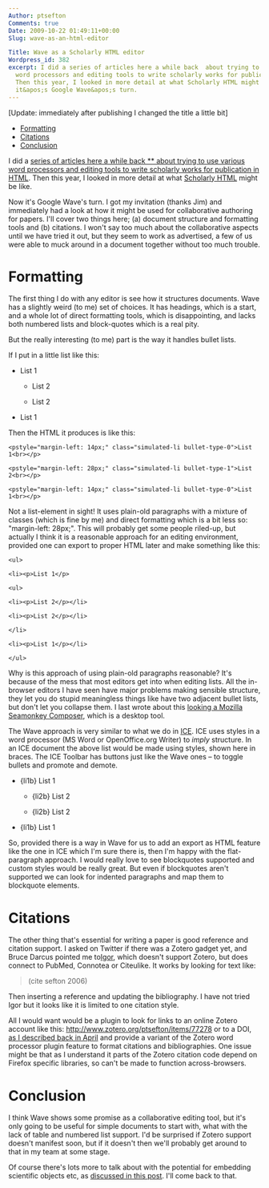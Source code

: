 ```yaml
---
Author: ptsefton
Comments: true
Date: 2009-10-22 01:49:11+00:00
Slug: wave-as-an-html-editor

Title: Wave as a Scholarly HTML editor
Wordpress_id: 382
excerpt: I did a series of articles here a while back  about trying to use various
  word processors and editing tools to write scholarly works for publication in HTML.
  Then this year, I looked in more detail at what Scholarly HTML might be like.  Now
  it&apos;s Google Wave&apos;s turn.
---
```


<div>

[Update: immediately after publishing I changed the title a little bit]

<div class="page-toc">

-   [Formatting](#id1)
-   [Citations](#id2)
-   [Conclusion](#id3)

</div>

<div>

I did a [series of articles here a while back ** about trying to use
various word processors and editing tools to write scholarly works for
publication in
HTML](http://delicious.com/ptsefton/ptsefton+xhtmlchallenge). Then this
year, I looked in more detail at what [Scholarly
HTML](http://delicious.com/ptsefton/ptsefton+scholarlyhtml) might be
like.

Now it's Google Wave's turn. I got my invitation (thanks Jim) and
immediately had a look at how it might be used for collaborative
authoring for papers. I'll cover two things here; (a) document structure
and formatting tools and (b) citations. I won't say too much about the
collaborative aspects until we have tried it out, but they seem to work
as advertised, a few of us were able to muck around in a document
together without too much trouble.

# <span id="id1"></span></a>Formatting

The first thing I do with any editor is see how it structures documents.
Wave has a slightly weird (to me) set of choices. It has headings, which
is a start, and a whole lot of direct formatting tools, which is
disappointing, and lacks both numbered lists and block-quotes which is a
real pity.

But the really interesting (to me) part is the way it handles bullet
lists.

If I put in a little list like this:

-   List 1

    -   List 2

    -   List 2

-   List 1

Then the HTML it produces is like this:

    <pstyle="margin-left: 14px;" class="simulated-li bullet-type-0">List 1<br></p>

    <pstyle="margin-left: 28px;" class="simulated-li bullet-type-1">List 2<br></p>

    <pstyle="margin-left: 14px;" class="simulated-li bullet-type-0">List 1<br></p>

Not a list-element in sight! It uses plain-old paragraphs with a mixture
of classes (which is fine by me) and direct formatting which is a bit
less so: "margin-left: 28px;". This will probably get some people
riled-up, but actually I think it is a reasonable approach for an
editing environment, provided one can export to proper HTML later and
make something like this:

    <ul>

    <li><p>List 1</p>

    <ul>

    <li><p>List 2</p></li>

    <li><p>List 2</p></li>

    </li>

    <li><p>List 1</p></li>

    </ul>

Why is this approach of using plain-old paragraphs reasonable? It's
because of the mess that most editors get into when editing lists. All
the in-browser editors I have seen have major problems making sensible
structure, they let you do stupid meaningless things like have two
adjacent bullet lists, but don't let you collapse them. I last wrote
about this [looking a Mozilla Seamonkey
Composer](http://ptsefton.com/2008/02/21/xhtml-challenge-mozilla-seamonkey-composer-is-not-suitable-for-writing-academic-papers.htm),
which is a desktop tool.

The Wave approach is very similar to what we do in
[ICE](http://ice.usq.edu.au/). ICE uses styles in a word processor (MS
Word or OpenOffice.org Writer) to *imply* structure. In an ICE document
the above list would be made using styles, shown here in braces. The ICE
Toolbar has buttons just like the Wave ones <span
class="spCh spChx2013">–</span> to toggle bullets and promote and
demote.

-   {li1b} List 1

    -   {li2b} List 2

    -   {li2b} List 2

-   {li1b} List 1

So, provided there is a way in Wave for us to add an export as HTML
feature like the one in ICE which I'm sure there is, then I'm happy with
the flat-paragraph approach. I would really love to see blockquotes
supported and custom styles would be really great. But even if
blockquotes aren't supported we can look for indented paragraphs and map
them to blockquote elements.

# <span id="id2"></span></a>Citations

The other thing that's essential for writing a paper is good reference
and citation support. I asked on Twitter if there was a Zotero gadget
yet, and Bruce Darcus pointed me
to[Igor](http://blogs.nature.com/wp/nascent/2009/07/igor_a_google_wave_robot_to_ma.html),
which doesn't support Zotero, but does connect to PubMed, Connotea or
Citeulike. It works by looking for text like:

> (cite sefton 2006)

Then inserting a reference and updating the bibliography. I have not
tried Igor but it looks like it is limited to one citation style.

All I would want would be a plugin to look for links to an online Zotero
account like this: <http://www.zotero.org/ptsefton/items/77278> or to a
DOI, [as I described back in
April](http://ptsefton.com/2009/04/07/scholarly-html-simple-rational-modern-citations-using-links.htm)
and provide a variant of the Zotero word processor plugin feature to
format citations and bibliographies. One issue might be that as I
understand it parts of the Zotero citation code depend on Firefox
specific libraries, so can't be made to function across-browsers.

# <span id="id3"></span></a>Conclusion

I think Wave shows some promise as a collaborative editing tool, but
it's only going to be useful for simple documents to start with, what
with the lack of table and numbered list support. I'd be surprised if
Zotero support doesn't manifest soon, but if it doesn't then we'll
probably get around to that in my team at some stage.

Of course there's lots more to talk about with the potential for
embedding scientific objects etc, as [discussed in this
post](http://blog.openwetware.org/scienceintheopen/2009/07/19/sci-bar-foo-etc-part-iii-google-wave-session-at-scifoo/).
I'll come back to that.

</div>

</div>

